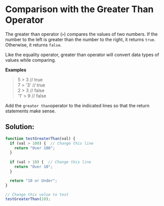 # Comparison with the Greater Than Operator

The greater than operator \(`>`\) compares the values of two numbers. If the number to the left is greater than the number to the right, it returns `true`. Otherwise, it returns `false`.

Like the equality operator, greater than operator will convert data types of values while comparing.

**Examples**

> 5 &gt; 3 // true  
> 7 &gt; '3' // true  
> 2 &gt; 3 // false  
> '1' &gt; 9 // false

Add the `greater than`operator to the indicated lines so that the return statements make sense.

## Solution:

```javascript
function testGreaterThan(val) {
  if (val > 100) {  // Change this line
    return "Over 100";
  }
  
  if (val > 10) {  // Change this line
    return "Over 10";
  }

  return "10 or Under";
}

// Change this value to test
testGreaterThan(10);
```

